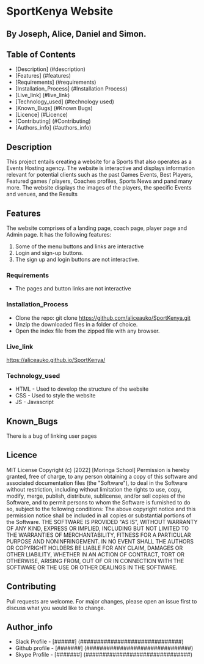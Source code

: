 # SportKenya Website
## By Joseph, Alice, Daniel and Simon.
## Table of Contents
- [Description] (#description)
- [Features] (#features)
- [Requirements] (#requirements)
- [Installation_Process] (#Installation Process)
- [Live_link] (#live_link)
- [Technology_used] (#technology used)
- [Known_Bugs] (#Known Bugs)
- [Licence] (#Licence)
- [Contributing] (#Contributing)
- [Authors_info] (#authors_info)

## Description
<p>This project entails creating a website for a Sports that also operates as a Events Hosting agency. The website is interactive and displays information relevant for potential clients such as the past Games Events, Best Players, Featured games / players, Coaches profiles, Sports News and pand many more. The website displays the images of the players, the specific Events and venues, and the Results</p>

## Features
The website comprises of a landing page, coach page, player page and Admin page. It has the following features:
1. Some of the menu buttons and links are interactive
2. Login and sign-up buttons.
3. The sign up and login buttons are not interactive.


### Requirements
* The pages and button links are not interactive

### Installation_Process

* Clone the repo: git clone https://github.com/aliceauko/SportKenya.git
* Unzip the downloaded files in a folder of choice.
* Open the index file from the zipped file with any browser.

### Live_link
https://aliceauko.github.io/SportKenya/

### Technology_used
* HTML - Used to develop the structure of the website
* CSS - Used to style the website
* JS - Javascript

## Known_Bugs
There is a bug of linking  user pages

## Licence
MIT License
Copyright (c) [2022] [Moringa School]
Permission is hereby granted, free of charge, to any person obtaining a copy
of this software and associated documentation files (the "Software"), to deal
in the Software without restriction, including without limitation the rights
to use, copy, modify, merge, publish, distribute, sublicense, and/or sell
copies of the Software, and to permit persons to whom the Software is
furnished to do so, subject to the following conditions:
The above copyright notice and this permission notice shall be included in all
copies or substantial portions of the Software.
THE SOFTWARE IS PROVIDED "AS IS", WITHOUT WARRANTY OF ANY KIND, EXPRESS OR
IMPLIED, INCLUDING BUT NOT LIMITED TO THE WARRANTIES OF MERCHANTABILITY,
FITNESS FOR A PARTICULAR PURPOSE AND NONINFRINGEMENT. IN NO EVENT SHALL THE
AUTHORS OR COPYRIGHT HOLDERS BE LIABLE FOR ANY CLAIM, DAMAGES OR OTHER
LIABILITY, WHETHER IN AN ACTION OF CONTRACT, TORT OR OTHERWISE, ARISING FROM,
OUT OF OR IN CONNECTION WITH THE SOFTWARE OR THE USE OR OTHER DEALINGS IN THE
SOFTWARE.

## Contributing
Pull requests are welcome. For major changes, please open an issue first to discuss what you would like to change.

## Author_info
* Slack Profile - [######]  (##############################)
* Github profile - [#######] (###############################)
* Skype Profile - [#######]  (###############################)
